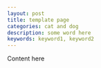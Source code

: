 ```yaml
---
layout: post
title: template page
categories: cat and dog
description: some word here
keywords: keyword1, keyword2
---
```


Content here
